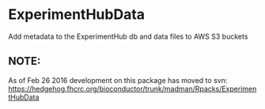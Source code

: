# ExperimentHubData
Add metadata to the ExperimentHub db and data files to AWS S3 buckets

## NOTE:
As of Feb 26 2016 development on this package has moved to svn:
https://hedgehog.fhcrc.org/bioconductor/trunk/madman/Rpacks/ExperimentHubData
